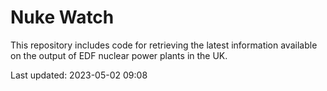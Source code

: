 # Nuke Watch

This repository includes code for retrieving the latest information available on the output of EDF nuclear power plants in the UK.

Last updated: 2023-05-02 09:08